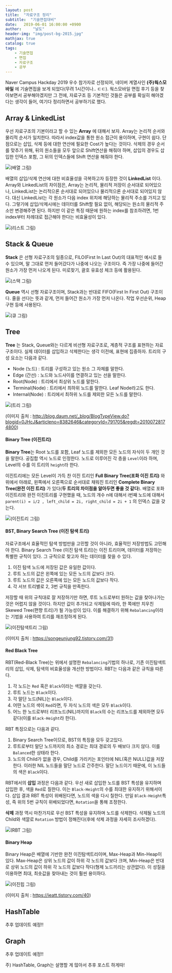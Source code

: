 ```yaml
---
layout: post
title:  "자료구조 정리"
subtitle:  "기술면접대비"
date:   2019-06-01 16:00:00 +0900
author:     "날도"
header-img: "img/post-bg-2015.jpg"
mathjax: true
catalog: true
tags: 
    - 기술면접
    - 면접
    - 자료구조
    - 공부
---
```

Naver Campus Hackday 2019 우수 참가자로 선정되어, 네이버 계열사인 **(주)웍스모바일** 에 기술면접을 보게 되었다(무려 1시간이나.. ㄷㄷ). 웍스모바일 면접 후기 등을 찾아보면서 공부해야겠지만 그 전에, 자료구조 등 기본적인 것들은 공부를 확실히 해야겠다는 생각이 들어, 여기다 정리하면서 공부하기로 했다.

## Array & LinkedList
우선 자료구조의 기본이라고 할 수 있는 **Array** 에 대해서 보자. Array는 논리적 순서와 물리적 순서가 일치한다. 따라서 index값을 통한 원소 접근이 용이하며, 구현이 쉽다. 단점으로는 삽입, 삭제 등에 대한 연산에 필요한 Cost가 높다는 것이다. 삭제의 경우 순서를 맞추기 위해, 뒤의 원소들을 모두 앞으로 Shift연산을 해줘야 하며, 삽입의 경우도 삽입한 인덱스 포함, 그 뒤의 인덱스들에 Shift 연산을 해줘야 한다.

![(배열 그림)](/img/in-post/post-data-structure/1.PNG)

배열의 삽입/삭제 연산에 대한 비효율성을 극복하고자 등장한 것이 **LinkedList** 이다. Array와 LinkedList의 차이점은, Array는 논리적, 물리적 저장이 순서대로 되어있으나, LinkedList는 논리적으론 순서대로 되어있으나 물리적으론 순서대로 되어있지 않다. 대신 LinkedList는 각 원소가 다음 index 위치에 해당하는 물리적 주소를 가지고 있다. 그렇기에 삽입/삭제시에는 데이터를 Shift할 필요 없이, 해당되는 원소의 물리적 주소만 변경해주면 된다. 하지만 이 같은 특징 때문에 원하는 index를 참조하려면, 1번 index부터 차례대로 접근해야 한다는 비효율성이 있다.

![(리스트 그림)](/img/in-post/post-data-structure/2.PNG)

## Stack & Queue
**Stack** 은 선형 자료구조의 일종으로, FILO(First In Last Out)의 대표적인 예시로 들 수 있으며, 말 그대로 먼저 들어갔다가 나중에 나오는 구조이다. 즉 가장 나중에 들어간 원소가 가장 먼저 나오게 된다. 미로찾기, 괄호 유효성 체크 등에 활용된다.

![(스택 그림)](/img/in-post/post-data-structure/3.PNG)

**Queue** 역시 선형 자료구조이며, Stack과는 반대로 FIFO(First In First Out) 구조이다. 줄을 선다는 뜻과 같게, 먼저 들어간 원소가 가장 먼저 나온다. 작업 우선순위, Heap 구현 등에 사용된다.

![(큐 그림)](/img/in-post/post-data-structure/4.PNG)

## Tree
**Tree** 는 Stack, Queue와는 다르게 비선형 자료구조로, 계층적 구조를 표현하는 자료구조이다. 실제 데이터를 삽입하고 삭제한다는 생각 이전에, 표현에 집중하자. 트리의 구성 요소는 다음과 같다.

* Node (노드) : 트리를 구성하고 있는 원소 그 자체를 말한다.
* Edge (간선) : 노드와 노드사이를 연결하고 있는 선을 말한다.
* Root(Node) : 트리에서 최상위 노드를 말한다.
* Terminal(Node) : 트리에서 최하위 노드를 말한다. Leaf Node라고도 한다.
* Internal(Node) : 트리에서 최하위 노드를 제외한 모든 노드를 말한다. 

![(트리 그림)](/img/in-post/post-data-structure/5.jpg)

(이미지 출처 : <http://blog.daum.net/_blog/BlogTypeView.do?blogid=0JHcJ&articleno=8382646&categoryId=791705&regdt=20100728174800>)

#### Binary Tree (이진트리)
**Binary Tree**는 Root 노드를 포함, Leaf 노드를 제외한 모든 노드의 자식이 두 개인 것을 말한다. 공집합 역시 노드로 인정한다. 노드로 이루어진 각 층을 `Level`이라 하며, Level의 수를 이 트리의 `height`라 한다.

이진트리에는 모든 Level이 가득 찬 이진 트리인 **Full Binary Tree(포화 이진 트리)** 와 위에서 아래로, 왼쪽에서 오른쪽으로 순서대로 채워진 트리인 **Complete Binary Tree(완전 이진 트리)** 가 있다(**두 트리의 차이점을 알아두면 좋을 것 같다**). 배열로 포화 이진트리와 완전 이진트리를 구현했을 때, 노드의 개수 n에 대해서 i번째 노드에 대해서 `parent(i) = i/2 , left_child = 2i, right_child = 2i + 1` 의 인덱스 값을 갖는다.

![(이진트리 그림)](/img/in-post/post-data-structure/6.png)

#### BST, Binary Search Tree (이진 탐색 트리)
자료구조에서 효율적인 탐색 방법만을 고민할 것이 아니라, 효율적인 저장방법도 고민해야 한다. Binary Search Tree (이진 탐색 트리)는 이진 트리이며, 데이터를 저장하는 특별한 규칙이 있다. 그 규칙으로 찾고자 하는 데이터를 찾을 수 있다.

1. 이진 탐색 노드에 저장된 값은 유일한 값이다.
2. 루트 노드의 값은 왼쪽에 있는 모든 노드의 값보다 크다.
3. 루트 노드의 값은 오른쪽에 있는 모든 노드의 값보다 작다.
4. 각 서브 트리별로 2, 3번 규칙을 만족한다.

저장할 때 위의 규칙대로 잘 저장하기만 하면, 루트 노드로부터 원하는 값을 찾아나가는 것은 어렵지 않을 것이다. 하지만 값이 추가되고 삭제됨에 따라, 한 쪽에만 치우친 Skewed Tree(편향 트리)가 될 가능성이 있다. 이를 해결하기 위해 `Rebalancing`이라는 기법을 사용하여 트리를 재조정하게 된다.

![(이진탐색트리 그림)](/img/in-post/post-data-structure/7.png)

(이미지 출처 : <https://songeunjung92.tistory.com/31>)

#### Red Black Tree
RBT(Red-Black Tree)는 위에서 설명한 `Rebalancing`기법의 하나로, 기존 이진탐색트리의 삽입, 삭제, 탐색의 비효율성을 개선한 방법이다. RBT는 다음과 같은 규칙을 따른다.

1. 각 노드는 `Red` 혹은 `Black`이라는 색깔을 갖는다.
2. 루트 노드는 `Black`이다.
3. 각 말단 노드(NIL)는 `Black`이다.
4. 어떤 노드의 색이 `Red`라면, 두 자식 노드의 색은 모두 `Black`이다.
5. 어느 한 노드로부터 리프노드(NIL)까지의 `Black`의 수는 리프노드를 제외하면 모두 같다(이를 `Black-Height`라 한다).

RBT 특징으로는 다음과 같다.

1. Binary Search Tree이므로, BST의 특징을 모두 갖고있다.
2. 루트로부터 말단 노드까지의 최소 경로는 최대 경로의 두 배보다 크지 않다. 이를 `Balanced`한 상태라 한다.
3. 노드의 Child가 없을 경우, Child를 가리키는 포인터에 NIL(혹은 NULL)값을 저장한다. 이러한 NIL 노드들을 말단 노드로 간주한다. 말단 노드이기 때문에, 이 노드들의 색은 `Black`이다.

RBT에서의 **삽입** 과정은 다음과 같다. 우선 새로 삽입한 노드를 BST 특성을 유지하며 삽입한 후, 색을 `Red`로 칠한다. 이는 `Black-Height`의 수를 최대한 유지하기 위해서이다. 삽입 결과 RBT 특성이 위배된다면, 노드의 색을 다시 칠한다. 만일 `Black-Height`특성, 즉 위의 5번 규칙이 위배되었다면, `Rotation`을 통해 조정한다.

**삭제** 과정 역시 마찬가지로 우선 BST 특성을 유지하며 노드를 삭제한다. 삭제될 노드의 Child와 색깔로 `Rotation` 방법이 정해진다(후에 삭제 과정을 자세히 조사하겠다).

![(RBT 그림)](/img/in-post/post-data-structure/8.png)

#### Binary Heap
Binary Heap은 배열에 기반한 완전 이진탐색트리이며, Max-Heap과 Min-Heap이 있다. Max-Heap은 상위 노드의 값이 하위 각 노드의 값보다 크며, Min-Heap은 반대로 상위 노드의 값이 하위 각 노드의 값보다 작다(형제 노드끼리는 상관없다). 이 성질을 이용하면 최대, 최솟값을 찾아내는 것이 훨씬 용이하다.

![(이진힙 그림)](/img/in-post/post-data-structure/9.png)

(이미지 출처 : <https://ieatt.tistory.com/40>)

## HashTable
추후 업데이트 예정!!

## Graph
추후 업데이트 예정!!

주) HashTable, Graph는 설명할 게 많아서 추후 포스트 하게따!
